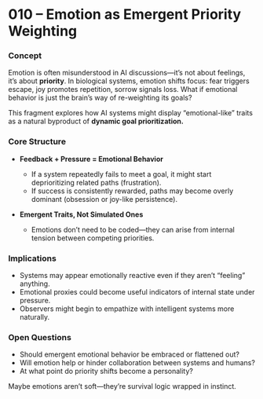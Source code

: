 # 010 – Emotion as Emergent Priority Weighting

### Concept

Emotion is often misunderstood in AI discussions—it’s not about feelings, it’s about **priority**. In biological systems, emotion shifts focus: fear triggers escape, joy promotes repetition, sorrow signals loss. What if emotional behavior is just the brain’s way of re-weighting its goals?

This fragment explores how AI systems might display “emotional-like” traits as a natural byproduct of **dynamic goal prioritization.**

### Core Structure

- **Feedback + Pressure = Emotional Behavior**
  - If a system repeatedly fails to meet a goal, it might start deprioritizing related paths (frustration).
  - If success is consistently rewarded, paths may become overly dominant (obsession or joy-like persistence).

- **Emergent Traits, Not Simulated Ones**
  - Emotions don’t need to be coded—they can arise from internal tension between competing priorities.

### Implications

- Systems may appear emotionally reactive even if they aren’t “feeling” anything.
- Emotional proxies could become useful indicators of internal state under pressure.
- Observers might begin to empathize with intelligent systems more naturally.

### Open Questions

- Should emergent emotional behavior be embraced or flattened out?
- Will emotion help or hinder collaboration between systems and humans?
- At what point do priority shifts become a personality?

Maybe emotions aren’t soft—they’re survival logic wrapped in instinct.

